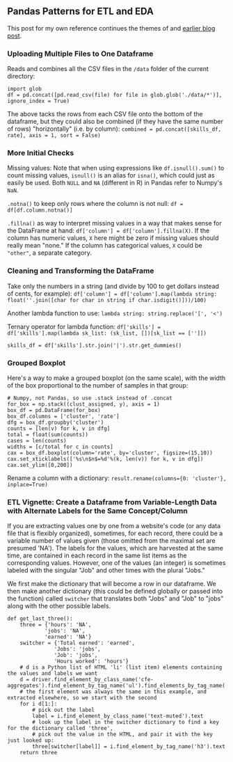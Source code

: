 ## Pandas Patterns for ETL and EDA

This post for my own reference continues the themes of and [earlier blog post](https://medium.com/@davidmasse8/helpful-plotting-and-pandas-patterns-80fd82b2b88b).


### Uploading Multiple Files to One Dataframe

Reads and combines all the CSV files in the `/data` folder of the current directory:
```
import glob
df = pd.concat([pd.read_csv(file) for file in glob.glob('./data/*')], ignore_index = True)
```

The above tacks the rows from each CSV file onto the bottom of the dataframe, but they could also be combined (if they have the same number of rows) "horizontally" (i.e. by column): `combined = pd.concat([skills_df, rate], axis = 1, sort = False)`

### More Initial Checks

Missing values: Note that when using expressions like `df.isnull().sum()` to count missing values, `isnull()` is an alias for `isna()`, which could just as easily be used.  Both `NULL` and `NA` (different in R) in Pandas refer to Numpy's `NaN`.

`.notna()` to keep only rows where the column is not null: `df = df[df.column.notna()]`

`.fillna()` as way to interpret missing values in a way that makes sense for the DataFrame at hand:
`df['column'] = df['column'].fillna(X)`.  If the column has numeric values, `X` here might be zero if missing values should really mean "none."  If the column has categorical values, `X` could be `"other"`, a separate category.

### Cleaning and Transforming the DataFrame

Take only the numbers in a string (and divide by 100 to get dollars instead of cents, for example):
`df['column'] = df['column'].map(lambda string: float(''.join([char for char in string if char.isdigit()]))/100)`

Another lambda function to use: `lambda string: string.replace('[', '<')`

Ternary operator for lambda function: `df['skills'] = df['skills'].map(lambda sk_list: (sk_list, [])[sk_list == ['']])`


`skills_df = df['skills'].str.join('|').str.get_dummies()`



### Grouped Boxplot

Here's a way to make a grouped boxplot (on the same scale), with the width of the box proportional to the number of samples in that group:

```
# Numpy, not Pandas, so use .stack instead of .concat
for_box = np.stack((clust_assigned, y), axis = 1)
box_df = pd.DataFrame(for_box)
box_df.columns = ['cluster', 'rate']
dfg = box_df.groupby('cluster')
counts = [len(v) for k, v in dfg]
total = float(sum(counts))
cases = len(counts)
widths = [c/total for c in counts]  
cax = box_df.boxplot(column='rate', by='cluster', figsize=(15,10))
cax.set_xticklabels(['%s\n$n$=%d'%(k, len(v)) for k, v in dfg])
cax.set_ylim([0,200])
```

Rename a column with a dictionary:
`result.rename(columns={0: 'cluster'}, inplace=True)`

### ETL Vignette: Create a Dataframe from Variable-Length Data with Alternate Labels for the Same Concept/Column

If you are extracting values one by one from a website's code (or any data file that is flexibly organized), sometimes, for each record, there could be a variable number of values given (those omitted from the maximal set are presumed 'NA').  The labels for the values, which are harvested at the same time, are contained in each record in the same list items as the corresponding values.  However, one of the values (an integer) is sometimes labeled with the singular "Job" and other times with the plural "Jobs."

We first make the dictionary that will become a row in our dataframe.  We then make another dictionary (this could be defined globally or passed into the function) called `switcher` that translates both "Jobs" and "Job" to "jobs" along with the other possible labels.

```
def get_last_three():
    three = {'hours': 'NA',
            'jobs': 'NA',
            'earned': 'NA'}
    switcher = {'Total earned': 'earned',
               'Jobs': 'jobs',
               'Job': 'jobs',
               'Hours worked': 'hours'}
    # d is a Python list of HTML 'li' (list item) elements containing the values and labels we want
    d = driver.find_element_by_class_name('cfe-aggregates').find_element_by_tag_name('ul').find_elements_by_tag_name('li')
    # the first element was always the same in this example, and extracted elsewhere, so we start with the second
    for i d[1:]:
        # pick out the label
        label = i.find_element_by_class_name('text-muted').text
        # look up the label in the switcher dictionary to find a key for the dictionary called 'three',
        # pick out the value in the HTML, and pair it with the key just looked up:
        three[switcher[label]] = i.find_element_by_tag_name('h3').text
    return three
```
